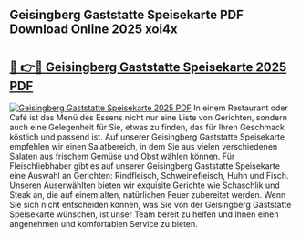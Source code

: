 ## Geisingberg Gaststatte Speisekarte PDF Download Online 2025 xoi4x

# <h2><a href="http://gc96oq.nevu.top/?p=Geisingberg+Gaststatte+Speisekarte">🔗 👉🔴 Geisingberg Gaststatte Speisekarte 2025 PDF</a></h2>

[![Geisingberg Gaststatte Speisekarte 2025 PDF](https://i.imgur.com/dBaPXMq.png)](http://gc96oq.nevu.top/?p=Geisingberg+Gaststatte+Speisekarte)
In einem Restaurant oder Café ist das Menü des Essens nicht nur eine Liste von Gerichten, sondern auch eine Gelegenheit für Sie, etwas zu finden, das für Ihren Geschmack köstlich und passend ist. Auf unserer Geisingberg Gaststatte Speisekarte empfehlen wir einen Salatbereich, in dem Sie aus vielen verschiedenen Salaten aus frischem Gemüse und Obst wählen können. Für Fleischliebhaber gibt es auf unserer Geisingberg Gaststatte Speisekarte eine Auswahl an Gerichten: Rindfleisch, Schweinefleisch, Huhn und Fisch. Unseren Auserwählten bieten wir exquisite Gerichte wie Schaschlik und Steak an, die auf einem alten, natürlichen Feuer zubereitet werden. Wenn Sie sich nicht entscheiden können, was Sie von der Geisingberg Gaststatte Speisekarte wünschen, ist unser Team bereit zu helfen und Ihnen einen angenehmen und komfortablen Service zu bieten.

